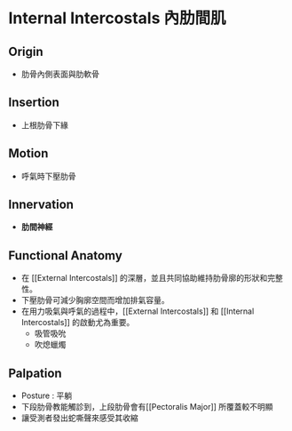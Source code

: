 # Internal Intercostals 內肋間肌
## Origin
* 肋骨內側表面與肋軟骨  

## Insertion
* 上根肋骨下緣  

## Motion
* 呼氣時下壓肋骨  

## Innervation
* **肋間神經**  

## Functional Anatomy
* 在 [[External Intercostals]] 的深層，並且共同協助維持肋骨廓的形狀和完整性。
* 下壓肋骨可減少胸廓空間而增加排氣容量。
* 在用力吸氣與呼氣的過程中，[[External Intercostals]] 和 [[Internal Intercostals]] 的啟動尤為重要。
	* 吸管吸吮
	* 吹熄蠟燭  

## Palpation
* Posture : 平躺
* 下段肋骨教能觸診到，上段肋骨會有[[Pectoralis Major]] 所覆蓋較不明顯
* 讓受測者發出蛇嘶聲來感受其收縮